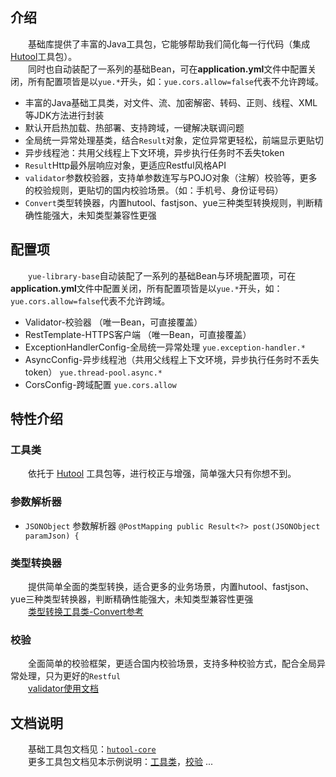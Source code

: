 ## 介绍
　　基础库提供了丰富的Java工具包，它能够帮助我们简化每一行代码（集成[Hutool](https://hutool.cn)工具包）。<br>
　　同时也自动装配了一系列的基础Bean，可在<b>application.yml</b>文件中配置关闭，所有配置项皆是以`yue.*`开头，如：`yue.cors.allow=false`代表不允许跨域。
- 丰富的Java基础工具类，对文件、流、加密解密、转码、正则、线程、XML等JDK方法进行封装
- 默认开启热加载、热部署、支持跨域，一键解决联调问题
- 全局统一异常处理基类，结合`Result`对象，定位异常更轻松，前端显示更贴切
- 异步线程池：共用父线程上下文环境，异步执行任务时不丢失token
- `Result`Http最外层响应对象，更适应Restful风格API
- `validator`参数校验器，支持单参数连写与POJO对象（注解）校验等，更多的校验规则，更贴切的国内校验场景。（如：手机号、身份证号码）
- `Convert`类型转换器，内置hutool、fastjson、yue三种类型转换规则，判断精确性能强大，未知类型兼容性更强

## 配置项
　　`yue-library-base`自动装配了一系列的基础Bean与环境配置项，可在<b>application.yml</b>文件中配置关闭，所有配置项皆是以`yue.*`开头，如：`yue.cors.allow=false`代表不允许跨域。
- Validator-校验器 （唯一Bean，可直接覆盖）
- RestTemplate-HTTPS客户端 （唯一Bean，可直接覆盖）
- ExceptionHandlerConfig-全局统一异常处理 `yue.exception-handler.*`
- AsyncConfig-异步线程池（共用父线程上下文环境，异步执行任务时不丢失token） `yue.thread-pool.async.*`
- CorsConfig-跨域配置 `yue.cors.allow`

## 特性介绍
### 工具类
　　依托于 [Hutool](https://hutool.cn) 工具包等，进行校正与增强，简单强大只有你想不到。

### 参数解析器
- `JSONObject` 参数解析器 `@PostMapping public Result<?> post(JSONObject paramJson) {`

### 类型转换器
　　提供简单全面的类型转换，适合更多的业务场景，内置hutool、fastjson、yue三种类型转换器，判断精确性能强大，未知类型兼容性更强<br>
　　[类型转换工具类-Convert参考](https://hutool.cn/docs/#/core/类型转换/类型转换工具类-Convert)

### 校验
　　全面简单的校验框架，更适合国内校验场景，支持多种校验方式，配合全局异常处理，只为更好的`Restful`<br>
　　[validator使用文档](base/校验.md)

## 文档说明
　　基础工具包文档见：[`hutool-core`](https://hutool.cn/docs)<br>
　　更多工具包文档见本示例说明：[工具类](base/工具类.md)，[校验](base/校验.md) ...